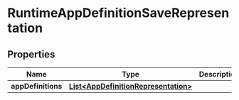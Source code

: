 # RuntimeAppDefinitionSaveRepresentation

## Properties
Name | Type | Description | Notes
------------ | ------------- | ------------- | -------------
**appDefinitions** | [**List&lt;AppDefinitionRepresentation&gt;**](AppDefinitionRepresentation.md) |  |  [optional]
